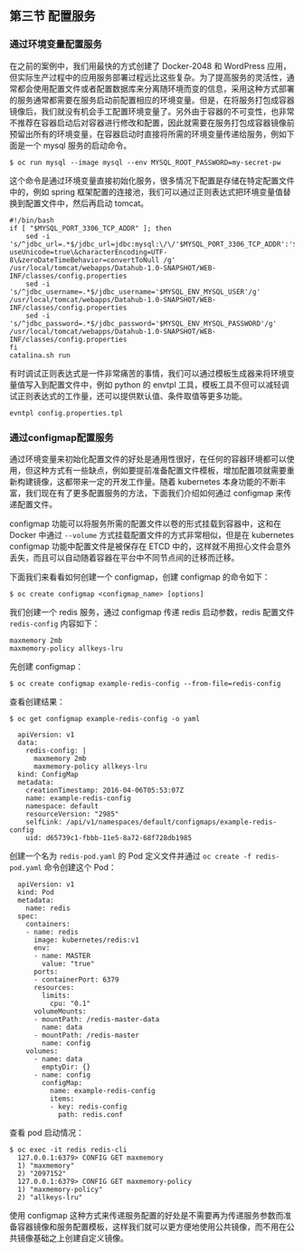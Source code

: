 ##  第三节 配置服务
### 通过环境变量配置服务  

在之前的案例中，我们用最快的方式创建了 Docker-2048 和 WordPress 应用，但实际生产过程中的应用服务部署过程远比这些复杂。为了提高服务的灵活性，通常都会使用配置文件或者配置数据库来分离随环境而变的信息，采用这种方式部署的服务通常都需要在服务启动前配置相应的环境变量。但是，在将服务打包成容器镜像后，我们就没有机会手工配置环境变量了。另外由于容器的不可变性，也非常不推荐在容器启动后对容器进行修改和配置，因此就需要在服务打包成容器镜像前预留出所有的环境变量，在容器启动时直接将所需的环境变量传递给服务，例如下面是一个 mysql 服务的启动命令。

```    
$ oc run mysql --image mysql --env MYSQL_ROOT_PASSWORD=my-secret-pw  
``` 
这个命令是通过环境变量直接初始化服务，很多情况下配置是存储在特定配置文件中的，例如 spring 框架配置的连接池，我们可以通过正则表达式把环境变量值替换到配置文件中，然后再启动 tomcat。

```    
#!/bin/bash
if [ "$MYSQL_PORT_3306_TCP_ADDR" ]; then
	sed -i 's/^jdbc_url=.*$/jdbc_url=jdbc:mysql:\/\/'$MYSQL_PORT_3306_TCP_ADDR':'$MYSQL_PORT_3306_TCP_PORT'\/'$MYSQL_ENV_MYSQL_DATABASE'\?useUnicode=true\&characterEncoding=UTF-8\&zeroDateTimeBehavior=convertToNull /g' /usr/local/tomcat/webapps/Datahub-1.0-SNAPSHOT/WEB-INF/classes/config.properties
	sed -i  's/^jdbc_username=.*$/jdbc_username='$MYSQL_ENV_MYSQL_USER'/g' /usr/local/tomcat/webapps/Datahub-1.0-SNAPSHOT/WEB-INF/classes/config.properties
	sed -i 's/^jdbc_password=.*$/jdbc_password='$MYSQL_ENV_MYSQL_PASSWORD'/g' /usr/local/tomcat/webapps/Datahub-1.0-SNAPSHOT/WEB-INF/classes/config.properties
fi
catalina.sh run  
``` 

有时调试正则表达式是一件非常痛苦的事情，我们可以通过模板生成器来将环境变量值写入到配置文件中，例如 python 的 envtpl 工具，模板工具不但可以减轻调试正则表达式的工作量，还可以提供默认值、条件取值等更多功能。

``` 
evntpl config.properties.tpl
``` 

### 通过configmap配置服务

通过环境变量来初始化配置文件的好处是通用性很好，在任何的容器环境都可以使用，但这种方式有一些缺点，例如要提前准备配置文件模板，增加配置项就需要重新构建镜像，这都带来一定的开发工作量。随着 kubernetes 本身功能的不断丰富，我们现在有了更多配置服务的方法，下面我们介绍如何通过 configmap 来传递配置文件。

configmap 功能可以将服务所需的配置文件以卷的形式挂载到容器中，这和在 Docker 中通过 `--volume` 方式挂载配置文件的方式非常相似，但是在 kubernetes configmap 功能中配置文件是被保存在 ETCD 中的，这样就不用担心文件会意外丢失，而且可以自动随着容器在平台中不同节点间的迁移而迁移。

下面我们来看看如何创建一个 configmap，创建 configmap 的命令如下：

``` 
$ oc create configmap <configmap_name> [options]
``` 

我们创建一个 redis 服务，通过 configmap 传递 redis 启动参数，redis 配置文件 `redis-config` 内容如下：

``` 
maxmemory 2mb
maxmemory-policy allkeys-lru
``` 

先创建 configmap：

``` 
$ oc create configmap example-redis-config --from-file=redis-config
```  

查看创建结果：

``` 
$ oc get configmap example-redis-config -o yaml

  apiVersion: v1
  data:
    redis-config: |
      maxmemory 2mb
      maxmemory-policy allkeys-lru
  kind: ConfigMap
  metadata:
    creationTimestamp: 2016-04-06T05:53:07Z
    name: example-redis-config
    namespace: default
    resourceVersion: "2985"
    selfLink: /api/v1/namespaces/default/configmaps/example-redis-config
    uid: d65739c1-fbbb-11e5-8a72-68f728db1985
```  

创建一个名为 `redis-pod.yaml` 的 Pod 定义文件并通过 `oc create -f redis-pod.yaml` 命令创建这个 Pod：

```
  apiVersion: v1
  kind: Pod
  metadata:
    name: redis
  spec:
    containers:
    - name: redis
      image: kubernetes/redis:v1
      env:
      - name: MASTER
        value: "true"
      ports:
      - containerPort: 6379
      resources:
        limits:
          cpu: "0.1"
      volumeMounts:
      - mountPath: /redis-master-data
        name: data
      - mountPath: /redis-master
        name: config
    volumes:
      - name: data
        emptyDir: {}
      - name: config
        configMap:
          name: example-redis-config
          items:
          - key: redis-config
            path: redis.conf
```  

查看 pod 启动情况：

```  
$ oc exec -it redis redis-cli
  127.0.0.1:6379> CONFIG GET maxmemory
  1) "maxmemory"
  2) "2097152"
  127.0.0.1:6379> CONFIG GET maxmemory-policy
  1) "maxmemory-policy"
  2) "allkeys-lru"
```  

使用 configmap 这种方式来传递服务配置的好处是不需要再为传递服务参数而准备容器镜像和服务配置模板，这样我们就可以更方便地使用公共镜像，而不用在公共镜像基础之上创建自定义镜像。